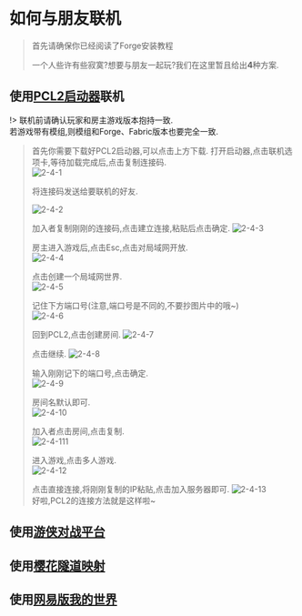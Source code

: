 # 如何与朋友联机

> 首先请确保你已经阅读了Forge安装教程  
> 
> 一个人些许有些寂寞?想要与朋友一起玩?我们在这里暂且给出**4**种方案. 

## 使用[PCL2启动器](https://wwx.lanzoum.com/ixJnZ01hkvfa)联机

!> 联机前请确认玩家和房主游戏版本抱持一致.  
   若游戏带有模组,则模组和Forge、Fabric版本也要完全一致.
> 首先你需要下载好PCL2启动器,可以点击上方下载.
> 打开启动器,点击联机选项卡,等待加载完成后,点击复制连接码.  
> ![2-4-1](../assets/D2/P4/01.png)  
>  
> 将连接码发送给要联机的好友.  
>   
> ![2-4-2](../assets/D2/P4/02.png)  
>
> 加入者复制刚刚的连接码,点击建立连接,粘贴后点击确定.
> ![2-4-3](../assets/D2/P4/03.png) 
>  
> 房主进入游戏后,点击Esc,点击对局域网开放.  
> ![2-4-4](../assets/D2/P4/04.png)  
>
> 点击创建一个局域网世界.  
> ![2-4-5](../assets/D2/P4/05.png)  
>
> 记住下方端口号(注意,端口号是不同的,不要抄图片中的哦~)  
> ![2-4-6](../assets/D2/P4/06.png)  
>
> 回到PCL2,点击创建房间.
> ![2-4-7](../assets/D2/P4/07.png)
>
> 点击继续. 
> ![2-4-8](../assets/D2/P4/08.png)  
>
> 输入刚刚记下的端口号,点击确定.  
> ![2-4-9](../assets/D2/P4/09.png)  
> 
> 房间名默认即可.  
> ![2-4-10](../assets/D2/P4/10.png)
>
> 加入者点击房间,点击复制.  
> ![2-4-111](../assets/D2/P4/11.png)
>
> 进入游戏,点击多人游戏.  
> ![2-4-12](../assets/D2/P4/12.png)  
>
>点击直接连接,将刚刚复制的IP粘贴,点击加入服务器即可.
> ![2-4-13](../assets/D2/P4/2-4-14.png)  
> 好啦,PCL2的连接方法就是这样啦~
>
## 使用[游侠对战平台](https://pk.ali213.net/) 

>

## 使用[樱花隧道映射](https://www.natfrp.com/) 

>

## 使用[网易版我的世界](http://mc.163.com/)

>

